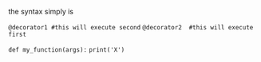 the syntax simply is 

`@decorator1 #this will execute second`
`@decorator2  #this will execute first`

`def my_function(args):`
	`print('X')`
